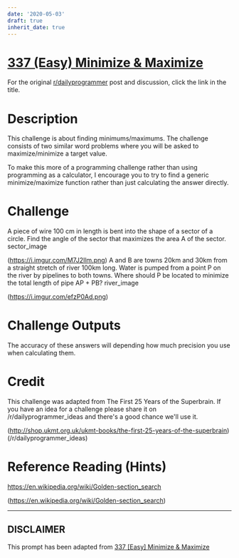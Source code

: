 ```yaml
---
date: '2020-05-03'
draft: true
inherit_date: true
---
```


# [337 (Easy) Minimize & Maximize](https://www.reddit.com/r/dailyprogrammer/comments/784fgr/20171023_challenge_337_easy_minimize_maximize/)

For the original [r/dailyprogrammer](https://www.reddit.com/r/dailyprogrammer/) post and discussion, click the link in the title.

# Description
This challenge is about finding minimums/maximums.  The challenge consists of two similar word problems where you will be asked to maximize/minimize a target value.

To make this more of a programming challenge rather than using programming as a calculator, I encourage you to try to find a generic minimize/maximize function rather than just calculating the answer directly.

# Challenge
A piece of wire 100 cm in length is bent into the shape of a sector of a circle.  Find the angle of the sector that maximizes the area A of the sector.  sector_image

(https://i.imgur.com/M7J2Ilm.png)
A and B are towns 20km and 30km from a straight stretch of river 100km long.  Water is pumped from a point P on the river by pipelines to both towns.  Where should P be located to minimize the total length of pipe AP + PB? river_image

(https://i.imgur.com/efzP0Ad.png)
# Challenge Outputs
The accuracy of these answers will depending how much precision you use when calculating them.

# Credit
This challenge was adapted from The First 25 Years of the Superbrain. If you have an idea for a challenge please share it on /r/dailyprogrammer_ideas and there's a good chance we'll use it. 

(http://shop.ukmt.org.uk/ukmt-books/the-first-25-years-of-the-superbrain)
(/r/dailyprogrammer_ideas)
# Reference Reading (Hints)
https://en.wikipedia.org/wiki/Golden-section_search

(https://en.wikipedia.org/wiki/Golden-section_search)

----
## **DISCLAIMER**
This prompt has been adapted from [337 [Easy] Minimize & Maximize](https://www.reddit.com/r/dailyprogrammer/comments/784fgr/20171023_challenge_337_easy_minimize_maximize/
)

